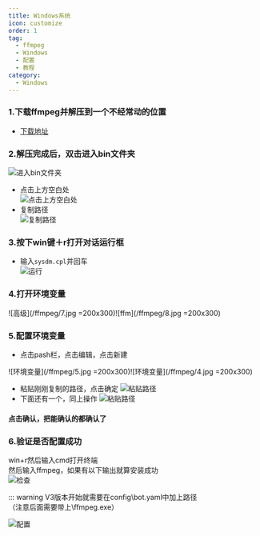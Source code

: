 ```yaml
---
title: Windows系统
icon: customize
order: 1
tag:
  - ffmpeg
  - Windows
  - 配置
  - 教程
category:
  - Windows
---
```


### 1.下载ffmpeg并解压到一个不经常动的位置
- [下载地址](https://wwp.lanzoub.com/ifhhC091vp3a)  

### 2.解压完成后，双击进入bin文件夹
![进入bin文件夹](/ffmpeg/1.jpg)
- 点击上方空白处  
![点击上方空白处](/ffmpeg/11.jpg)
- 复制路径  
![复制路径](/ffmpeg/10.jpg)

### 3.按下win键＋r打开对话运行框
- 输入`sysdm.cpl`并回车  
![运行](/ffmpeg/9.jpg)
### 4.打开环境变量
![高级](/ffmpeg/7.jpg =200x300)![ffm](/ffmpeg/8.jpg =200x300)

### 5.配置环境变量
- 点击pash栏，点击编辑，点击新建  

![环境变量](/ffmpeg/5.jpg =200x300)![环境变量](/ffmpeg/4.jpg =200x300)
- 粘贴刚刚复制的路径，点击确定
![粘贴路径](/ffmpeg/3.jpg)
- 下面还有一个，同上操作
![粘贴路径](/ffmpeg/12.jpg)

#### 点击确认，把能确认的都确认了

### 6.验证是否配置成功
win+r然后输入cmd打开终端  
然后输入ffmpeg，如果有以下输出就算安装成功  
![检查](/ffmpeg/13.jpg)

::: warning 
V3版本开始就需要在config\bot.yaml中加上路径   
（注意后面需要带上\ffmpeg.exe）  

![配置](/ffmpeg/14.jpg)
